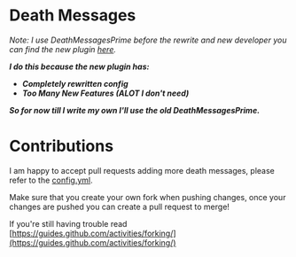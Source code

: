 
# Death Messages

*Note: I use DeathMessagesPrime before the rewrite and new developer you can find the new plugin [here](https://www.spigotmc.org/resources/deathmessages-deathmessagesprime-remastered.3789/).*   

***I do this because the new plugin has:***
- ***Completely rewritten config***
- ***Too Many New Features (ALOT I don't need)***  

***So for now till I write my own I'll use the old DeathMessagesPrime.***

# Contributions

I am happy to accept pull requests adding more death messages, please refer to the [config.yml](https://github.com/2b2tau/DeathMessages/blob/main/src/main/resources/config.yml).   

Make sure that you create your own fork when pushing changes, once your changes are pushed you can create a pull request to merge!   

If you're still having trouble read [https://guides.github.com/activities/forking/](https://guides.github.com/activities/forking/)
